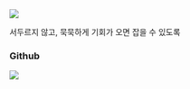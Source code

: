 
<div>
<div>
	<img src="https://capsule-render.vercel.app/api?type=waving&color=auto&height=200&section=header&text=changDDAO%20Github!&fontSize=90" />	
</div>
<p>서두르지 않고, 묵묵하게 기회가 오면 잡을 수 있도록</p>
</div>



### Github
<img src="https://github-readme-stats.vercel.app/api/top-langs/?username=changDDAO&layout=compact">
<br>



